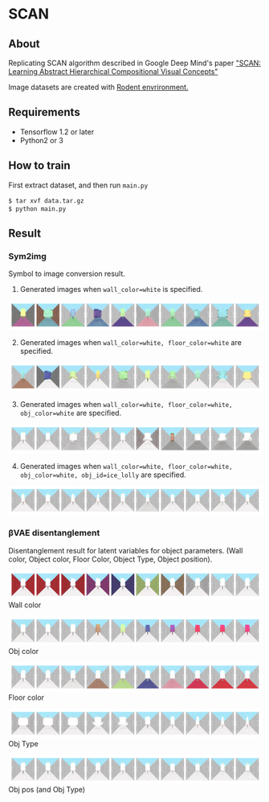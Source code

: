 # SCAN

## About

Replicating SCAN algorithm described in Google Deep Mind's paper ["SCAN: Learning Abstract Hierarchical Compositional Visual Concepts"](https://arxiv.org/abs/1707.03389)



Image datasets are created with [Rodent envrironment. ](https://github.com/miyosuda/rodent/tree/master/examples/04_texture_replace)

## Requirements

- Tensorflow 1.2 or later
- Python2 or 3


## How to train

First extract dataset, and then run `main.py`

```
$ tar xvf data.tar.gz
$ python main.py
```

## Result

### Sym2img

Symbol to image conversion result.

1) Generated images when `wall_color=white` is specified.

![](doc/sym2img/img0.png)

2) Generated images when `wall_color=white, floor_color=white` are specified.

![](doc/sym2img/img1.png)

3) Generated images when `wall_color=white, floor_color=white, obj_color=white` are specified.

![](doc/sym2img/img2.png)

4) Generated images when `wall_color=white, floor_color=white, obj_color=white, obj_id=ice_lolly` are specified.

![](doc/sym2img/img3.png)


### βVAE disentanglement

Disentanglement result for latent variables for object parameters. (Wall color, Object color, Floor Color, Object Type, Object position).

![](doc/disentangle/z8.png) Wall color

![](doc/disentangle/z10.png) Obj color

![](doc/disentangle/z14.png) Floor color

![](doc/disentangle/z0.png) Obj Type

![](doc/disentangle/z18.png) Obj pos (and Obj Type)




